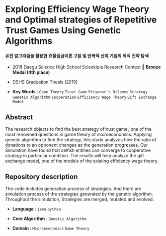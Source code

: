 # Exploring Efficiency Wage Theory and Optimal strategies of Repetitive Trust Games Using Genetic Algorithms
#### 유전 알고리즘을 활용한 효율임금이론 고찰 및 반복적 신뢰 게임의 최적 전략 탐색


- 2018 Daegu Science High School Scienkipia Research Contest **🥉 Bronze Medal  (4th place)**

- DSHS Graduation Thesis (2019) 


 * **Key Words** : `Game Theory` `Trust Game` `Prisoner's Dilemma` `Strategy`  `Genetic Algorithm` `Cooperation` `Efficiency Wage Theory` `Gift Exchange Model`

## Abstract
  The research objects to find the best strategy of‘trust game’, one of the most renowned questions in game theory of microeconomics. Applying genetic algorithm to find the strategy, this study analyzes how the ratio of donations to an opponent changes as the generation progresses. Our Simulation have found that selfish entities can converge to cooperative strategy in particular condition. The results will help analyze the gift exchange model, one of the models of the existing efficiency wage theory.

## Repository description

The code includes generation process of strategies.
And there are simulation process of the strategies generated by the genetic algorithm.
Throughout the simulation, Strategies are merged, mutated and evolved.

- **Language** : `java` `python`

- **Core Algorithm** : `Genetic Algorithm`

- **Domain** : `Microeconomics` `Game Theory`

